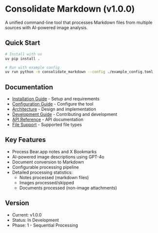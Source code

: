 # Consolidate Markdown (v1.0.0)

A unified command-line tool that processes Markdown files from multiple sources with AI-powered image analysis.

## Quick Start
```bash
# Install with uv
uv pip install .

# Run with example config
uv run python -m consolidate_markdown --config ./example_config.toml
```

## Documentation
- [Installation Guide](./installation.md) - Setup and requirements
- [Configuration Guide](./configuration.md) - Configure the tool
- [Architecture](./architecture.md) - Design and implementation
- [Development Guide](./development.md) - Contributing and development
- [API Reference](./api.md) - API documentation
- [File Support](./file_support.md) - Supported file types

## Key Features
- Process Bear.app notes and X Bookmarks
- AI-powered image descriptions using GPT-4o
- Document conversion to Markdown
- Configurable processing pipeline
- Detailed processing statistics:
  - Notes processed (markdown files)
  - Images processed/skipped
  - Documents processed (non-image attachments)

## Version
- Current: v1.0.0
- Status: In Development
- Phase: 1 - Sequential Processing
